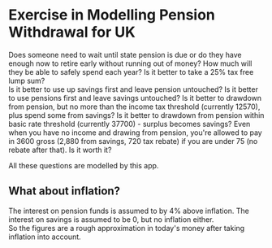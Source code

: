 # Exercise in Modelling Pension Withdrawal for UK
Does someone need to wait until state pension is due or do they have enough now to retire early without running out of money?
How much will they be able to safely spend each year?
Is it better to take a 25% tax free lump sum?  
Is it better to use up savings first and leave pension untouched?
Is it better to use pensions first and leave savings untouched?
Is it better to drawdown from pension, but no more than the income tax threshold (currently 12570), plus spend some from savings?
Is it better to drawdown from pension within basic rate threshold (currently 37700) - surplus becomes savings?
Even when you have no income and drawing from pension, you're allowed to pay in 3600 gross (2,880 from savings, 720 tax rebate) if you are under 75 (no rebate after that).  Is it worth it?

All these questions are modelled by this app.

## What about inflation?
The interest on pension funds is assumed to by 4% above inflation.  The interest on savings is assumed to be 0, but no inflation either.  
So the figures are a rough approximation in today's money after taking inflation into account. 
